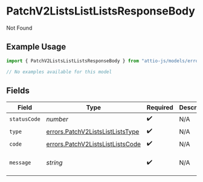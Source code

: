 # PatchV2ListsListListsResponseBody

Not Found

## Example Usage

```typescript
import { PatchV2ListsListListsResponseBody } from "attio-js/models/errors";

// No examples available for this model
```

## Fields

| Field                                                                                | Type                                                                                 | Required                                                                             | Description                                                                          | Example                                                                              |
| ------------------------------------------------------------------------------------ | ------------------------------------------------------------------------------------ | ------------------------------------------------------------------------------------ | ------------------------------------------------------------------------------------ | ------------------------------------------------------------------------------------ |
| `statusCode`                                                                         | *number*                                                                             | :heavy_check_mark:                                                                   | N/A                                                                                  |                                                                                      |
| `type`                                                                               | [errors.PatchV2ListsListListsType](../../models/errors/patchv2listslistliststype.md) | :heavy_check_mark:                                                                   | N/A                                                                                  |                                                                                      |
| `code`                                                                               | [errors.PatchV2ListsListListsCode](../../models/errors/patchv2listslistlistscode.md) | :heavy_check_mark:                                                                   | N/A                                                                                  |                                                                                      |
| `message`                                                                            | *string*                                                                             | :heavy_check_mark:                                                                   | N/A                                                                                  | List with slug/ID "enterprise_sales" not found.                                      |